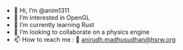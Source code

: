 - 👋 Hi, I’m @anim1311
- 👀 I’m interested in OpenGL
- 🌱 I’m currently learning Rust
- 💞️ I’m looking to collaborate on a physics engine
- 📫 How to reach me : 📧 anirudh.madhusudhan@hsrw.org

